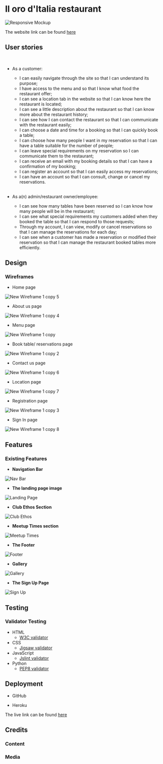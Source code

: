 # Il oro d'Italia restaurant
![Responsive Mockup](...)

The website link can be found [here](...)

## User stories
 
 <br/>

- As a customer:

    -  I can easily navigate through the site so that I can understand its purpose;
    -  I have access to the menu and so that I know what food the restaurant offer;
    -  I can see a location tab in the website so that I can know here the restaurant is located;
    -  I can see a little description about the restaurant so that I can know more about the restaurant history;
    -  I can see how I can contact the restaurant so that I can communicate with the restaurant easily;
    -  I can choose a date and time for a booking so that I can quickly book a table;
    -  I can choose how many people I want in my reservation so that I can have a table suitable for the number of people;
    -  I can leave special requirements on my reservation so I can communicate them to the restaurant;
    -  I can receive an email with my booking details so that I can have a confirmation of my booking;
    -  I can register an account so that I can easily access my reservations;
    -  I can have an account so that I can consult, change or cancel my reservations.

  <br/>

- As a(n) admin/restaurant owner/employee:

    - I can see how many tables have been reserved so I can know how many people will be in the restaurant;
    - I can see what special requirements my customers added when they booked the table so that I can respond to those requests;
    - Through my account, I can view, modify or cancel reservations so that I can manage the reservations for each day;
    - I can see when a customer has made a reservation or modified their reservation so that I can manage the restaurant booked tables more efficiently.


## Design

### Wireframes

- Home page

![New Wireframe 1 copy 5](https://user-images.githubusercontent.com/83631970/176502061-5346bec1-01d4-4703-97b7-14595aee51d2.png)

- About us page

![New Wireframe 1 copy 4](https://user-images.githubusercontent.com/83631970/176502057-351b86e6-3afa-4208-a84f-aff58004febb.png)

- Menu page

![New Wireframe 1 copy](https://user-images.githubusercontent.com/83631970/176502049-b47284c1-7a54-456f-9fda-df28b84d3a10.png)

- Book table/ reservations page

![New Wireframe 1 copy 2](https://user-images.githubusercontent.com/83631970/176502054-598ea132-b015-4754-8baa-6275e70236d0.png)

- Contact us page

![New Wireframe 1 copy 6](https://user-images.githubusercontent.com/83631970/176502065-6a610db4-d94b-4bb8-a5f7-875a13956b55.png)

- Location page

![New Wireframe 1 copy 7](https://user-images.githubusercontent.com/83631970/176502062-6a82bccb-93ba-4fc9-befb-51a45d2c61f3.png)
- Registration page

![New Wireframe 1 copy 3](https://user-images.githubusercontent.com/83631970/176502056-792031a3-4b0f-492f-9ce3-ae5df1dd543e.png)

- Sign In page

![New Wireframe 1 copy 8](https://user-images.githubusercontent.com/83631970/176502064-4ce5784e-05b0-475e-a97a-8811ce2e758e.png)


## Features 

### Existing Features

- __Navigation Bar__

![Nav Bar](...)

- __The landing page image__

![Landing Page](...)

- __Club Ethos Section__

![Club Ethos](...)

- __Meetup Times section__

![Meetup Times](...)

- __The Footer__ 

![Footer](...)

- __Gallery__

![Gallery](...)

- __The Sign Up Page__

![Sign Up](...)

## Testing


### Validator Testing 

- HTML
    - [W3C validator](https://validator.w3.org/)
- CSS
    - [Jigsaw validator](https://jigsaw.w3.org/css-validator/)
- JavaScript
    - [Jslint validator](https://www.jslint.com/)
- Python
    - [PEP8 validator](http://pep8online.com/)
 

## Deployment

- GitHub 

- Heroku

The live link can be found [here](...)


## Credits

### Content 

### Media
